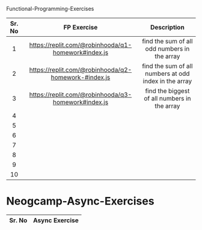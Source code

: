 Functional-Programming-Exercises

|Sr. No|FP Exercise| Description |
|:-----:|:--------:| :--------:|
|1| https://replit.com/@robinhooda/q1-homework#index.js | find the sum of all odd numbers in the array |
|2| https://replit.com/@robinhooda/q2-homework-#index.js | find the sum of all numbers at odd index in the array |
|3| https://replit.com/@robinhooda/q3-homework#index.js | find the biggest of all numbers in the array |
|4|
|5|
|6|
|7|
|8|
|9|
|10|

# Neogcamp-Async-Exercises

|Sr. No|Async Exercise|
|:-----:|:--------:|
